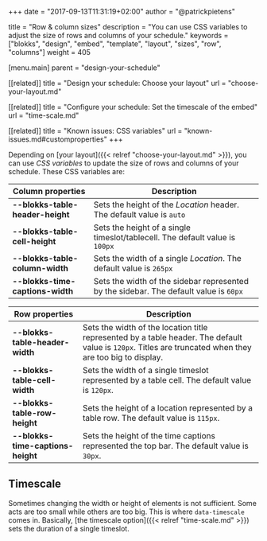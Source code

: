 +++
date            = "2017-09-13T11:31:19+02:00"
author          = "@patrickpietens"

title           = "Row & column sizes"
description     = "You can use CSS variables to adjust the size of rows and columns of your schedule."
keywords        = ["blokks", "design", "embed", "template", "layout", "sizes", "row", "columns"]
weight          = 405

[menu.main]
parent          = "design-your-schedule"

[[related]]
title = "Design your schedule: Choose your layout"
url = "choose-your-layout.md"

[[related]]
title = "Configure your schedule: Set the timescale of the embed"
url = "time-scale.md"

[[related]]
title = "Known issues: CSS variables"
url = "known-issues.md#customproperties"
+++

Depending on [your layout]({{< relref "choose-your-layout.md" >}}), you can use *CSS variables* to update the size of rows and columns of your schedule. These CSS variables are:

| Column properties | Description |
|-------------------|-------------|
| **--blokks-table-header-height** | Sets the height of the *Location* header. The default value is `auto` |
| **--blokks-table-cell-height** | Sets the height of a single timeslot/tablecell. The default value is `100px` |
| **--blokks-table-column-width** | Sets the width of a single *Location*. The default value is `265px` |
| **--blokks-time-captions-width** | Sets the width of the sidebar represented by the sidebar. The default value is `60px`

| Row properties | Description |
|----------------|-------------|
| **--blokks-table-header-width** | Sets the width of the location title represented by a table header. The default value is `120px`. Titles are truncated when they are too big to display. |
| **--blokks-table-cell-width** | Sets the width of a single timeslot represented by a table cell. The default value is `120px`. |
| **--blokks-table-row-height** | Sets the height of a location represented by a table row. The default value is `115px`. |
| **--blokks-time-captions-height** | Sets the height of the time captions represented the top bar. The default value is `30px`. |

## Timescale
Sometimes changing the width or height of elements is not sufficient. Some acts are too small while others are too big. This is where `data-timescale` comes in. Basically, [the timescale option]({{< relref "time-scale.md" >}}) sets the duration of a single timeslot.
